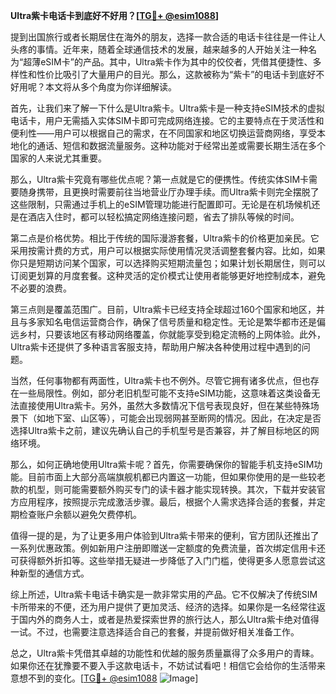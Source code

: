 **Ultra紫卡电话卡到底好不好用？[[TG💪+ @esim1088](https://t.me/s/esim1088)]**

提到出国旅行或者长期居住在海外的朋友，选择一款合适的电话卡往往是一件让人头疼的事情。近年来，随着全球通信技术的发展，越来越多的人开始关注一种名为“超薄eSIM卡”的产品。其中，Ultra紫卡作为其中的佼佼者，凭借其便捷性、多样性和性价比吸引了大量用户的目光。那么，这款被称为“紫卡”的电话卡到底好不好用呢？本文将从多个角度为你详细解读。

首先，让我们来了解一下什么是Ultra紫卡。Ultra紫卡是一种支持eSIM技术的虚拟电话卡，用户无需插入实体SIM卡即可完成网络连接。它的主要特点在于灵活性和便利性——用户可以根据自己的需求，在不同国家和地区切换运营商网络，享受本地化的通话、短信和数据流量服务。这种功能对于经常出差或需要长期生活在多个国家的人来说尤其重要。

那么，Ultra紫卡究竟有哪些优点呢？第一点就是它的便携性。传统实体SIM卡需要随身携带，且更换时需要前往当地营业厅办理手续。而Ultra紫卡则完全摆脱了这些限制，只需通过手机上的eSIM管理功能进行配置即可。无论是在机场候机还是在酒店入住时，都可以轻松搞定网络连接问题，省去了排队等候的时间。

第二点是价格优势。相比于传统的国际漫游套餐，Ultra紫卡的价格更加亲民。它采用按需计费的方式，用户可以根据实际使用情况灵活调整套餐内容。比如，如果你只是短期访问某个国家，可以选择购买短期流量包；如果计划长期居住，则可以订阅更划算的月度套餐。这种灵活的定价模式让使用者能够更好地控制成本，避免不必要的浪费。

第三点则是覆盖范围广。目前，Ultra紫卡已经支持全球超过160个国家和地区，并且与多家知名电信运营商合作，确保了信号质量和稳定性。无论是繁华都市还是偏远乡村，只要该地区有移动网络覆盖，你就能享受到稳定流畅的上网体验。此外，Ultra紫卡还提供了多种语言客服支持，帮助用户解决各种使用过程中遇到的问题。

当然，任何事物都有两面性，Ultra紫卡也不例外。尽管它拥有诸多优点，但也存在一些局限性。例如，部分老旧机型可能不支持eSIM功能，这意味着这类设备无法直接使用Ultra紫卡。另外，虽然大多数情况下信号表现良好，但在某些特殊场景下（如地下室、山区等），可能会出现弱网甚至断网的情况。因此，在决定是否选择Ultra紫卡之前，建议先确认自己的手机型号是否兼容，并了解目标地区的网络环境。

那么，如何正确地使用Ultra紫卡呢？首先，你需要确保你的智能手机支持eSIM功能。目前市面上大部分高端旗舰机都已内置这一功能，但如果你使用的是一些较老款的机型，则可能需要额外购买专门的读卡器才能实现转换。其次，下载并安装官方应用程序，按照提示完成激活步骤。最后，根据个人需求选择合适的套餐，并定期检查账户余额以避免欠费停机。

值得一提的是，为了让更多用户体验到Ultra紫卡带来的便利，官方团队还推出了一系列优惠政策。例如新用户注册即赠送一定额度的免费流量，首次绑定信用卡还可获得额外折扣等。这些举措无疑进一步降低了入门门槛，使得更多人愿意尝试这种新型的通信方式。

综上所述，Ultra紫卡电话卡确实是一款非常实用的产品。它不仅解决了传统SIM卡所带来的不便，还为用户提供了更加灵活、经济的选择。如果你是一名经常往返于国内外的商务人士，或者是热爱探索世界的旅行达人，那么Ultra紫卡绝对值得一试。不过，也需要注意选择适合自己的套餐，并提前做好相关准备工作。

总之，Ultra紫卡凭借其卓越的功能性和优越的服务质量赢得了众多用户的青睐。如果你还在犹豫要不要入手这款电话卡，不妨试试看吧！相信它会给你的生活带来意想不到的变化。[[TG💪+ @esim1088](https://t.me/s/esim1088) ![Image](https://i.postimg.cc/4NQfJmqS/Snipaste-2025-05-13-00-14-12.png)]